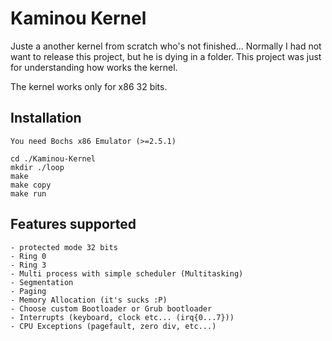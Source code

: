 Kaminou Kernel
==============

Juste a another kernel from scratch who's not finished...
Normally I had not want to release this project, but he is dying in a
folder. This project was just for understanding how works the kernel.

The kernel works only for x86 32 bits.


Installation
------------

    You need Bochs x86 Emulator (>=2.5.1)

    cd ./Kaminou-Kernel
    mkdir ./loop
    make
    make copy
    make run


Features supported
------------------

    - protected mode 32 bits
    - Ring 0
    - Ring 3
    - Multi process with simple scheduler (Multitasking)
    - Segmentation
    - Paging
    - Memory Allocation (it's sucks :P)
    - Choose custom Bootloader or Grub bootloader
    - Interrupts (keyboard, clock etc... (irq{0...7}))
    - CPU Exceptions (pagefault, zero div, etc...)

